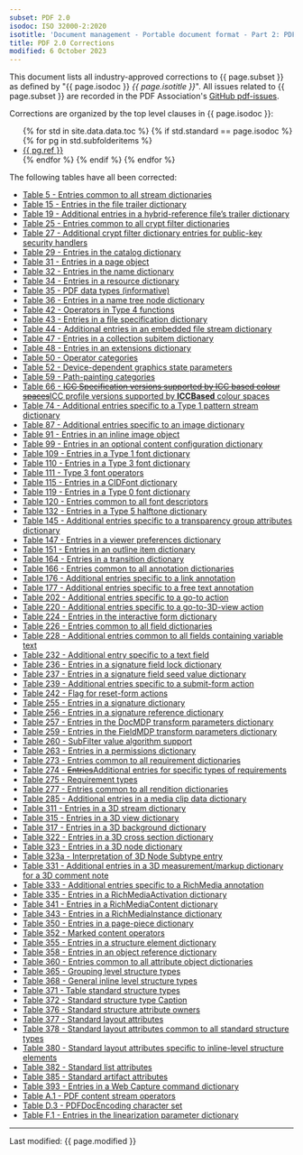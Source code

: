 ```yaml
---
subset: PDF 2.0
isodoc: ISO 32000-2:2020
isotitle: 'Document management - Portable document format - Part 2: PDF 2.0'
title: PDF 2.0 Corrections
modified: 6 October 2023
---
```


<p>
This document lists all industry-approved corrections to {{ page.subset }} as defined by "{{ page.isodoc }} <i>{{ page.isotitle }}</i>".
All issues related to {{ page.subset }} are recorded in the PDF Association's <a href="https://github.com/pdf-association/pdf-issues" target="_blank">GitHub pdf-issues</a>.
</p>

<p>Corrections are organized by the top level clauses in {{ page.isodoc }}:</p>

<ul>
    {% for std in site.data.data.toc %}
         {% if std.standard == page.isodoc %}
            {% for pg in std.subfolderitems %}
            <li><a href="{{ pg.url }}">{{ pg.ref }}</a></li>
           {% endfor %}
        {% endif %}
    {% endfor %}
</ul>

<p>The following tables have all been corrected:</p>
<ul>
<li><a href="clause07.html#Table5">Table 5 - Entries common to all stream dictionaries</a></li>
<li><a href="clause07.html#Table15">Table 15 - Entries in the file trailer dictionary</a></li>
<li><a href="clause07.html#Table19">Table 19 - Additional entries in a hybrid-reference file’s trailer dictionary</a></li>
<li><a href="clause07.html#Table25">Table 25 - Entries common to all crypt filter dictionaries</a></li>
<li><a href="clause07.html#Table27">Table 27 - Additional crypt filter dictionary entries for public-key security handlers</a></li>
<li><a href="clause07.html#Table29">Table 29 - Entries in the catalog dictionary</a></li>
<li><a href="clause07.html#Table31">Table 31 - Entries in a page object</a></li>
<li><a href="clause07.html#Table32">Table 32 - Entries in the name dictionary</a></li>
<li><a href="clause07.html#Table34">Table 34 - Entries in a resource dictionary</a></li>
<li><a href="clause07.html#Table35">Table 35 - PDF data types <ins onMouseEnter="mouseEnter(this)" data-issue="322">(informative)</ins></a></li>
<li><a href="clause07.html#Table36">Table 36 - Entries in a name tree node dictionary</a></li>
<li><a href="clause07.html#Table42">Table 42 - Operators in Type 4 functions</a></li>
<li><a href="clause07.html#Table43">Table 43 - Entries in a file specification dictionary</a></li>
<li><a href="clause07.html#Table44">Table 44 - Additional entries in an embedded file stream dictionary</a></li>
<li><a href="clause07.html#Table47">Table 47 - Entries in a collection subitem dictionary</a></li>
<li><a href="clause07.html#Table48">Table 48 - Entries in an extensions dictionary</a></li>
<li><a href="clause08.html#Table50">Table 50 - Operator categories</a></li>
<li><a href="clause08.html#Table52">Table 52 - Device-dependent graphics state parameters</a></li>
<li><a href="clause08.html#Table59">Table 59 - Path-painting categories</a></li>
<li><a href="clause08.html#Table66">Table 66 - <del onMouseEnter="mouseEnter(this)" data-issue="181" data-iso="submitted">ICC Specification versions supported by ICC based colour spaces</del><ins onMouseEnter="mouseEnter(this)" data-issue="181" data-iso="submitted">ICC profile versions supported by <b>ICCBased</b> colour spaces</ins></a></li>
<li><a href="clause08.html#Table74">Table 74 - Additional entries specific to a Type 1 pattern <ins onMouseEnter="mouseEnter(this)" data-issue="294">stream</ins> dictionary</a></li>
<li><a href="clause08.html#Table87">Table 87 - Additional entries specific to an image dictionary</a></li>
<li><a href="clause08.html#Table91">Table 91 - Entries in an inline image object</a></li>
<li><a href="clause08.html#Table99">Table 99 - Entries in an optional content configuration dictionary</a></li>
<li><a href="clause09.html#Table109">Table 109 - Entries in a Type 1 font dictionary</a></li>
<li><a href="clause09.html#Table110">Table 110 - Entries in a Type 3 font dictionary</a></li>
<li><a href="clause09.html#Table111">Table 111 - Type 3 font operators</a></li>
<li><a href="clause09.html#Table115">Table 115 - Entries in a CIDFont dictionary</a></li>
<li><a href="clause09.html#Table119">Table 119 - Entries in a Type 0 font dictionary</a></li>
<li><a href="clause09.html#Table120">Table 120 - Entries common to all font descriptors</a></li>
<li><a href="clause10.html#Table132">Table 132 - Entries in a Type 5 halftone dictionary</a></li>
<li><a href="clause11.html#Table145">Table 145 - Additional entries specific to a transparency group attributes dictionary</a></li>
<li><a href="clause12.html#Table147">Table 147 - Entries in a viewer preferences dictionary</a></li>
<li><a href="clause12.html#Table151">Table 151 - Entries in an outline item dictionary</a></li>
<li><a href="clause12.html#Table164">Table 164 - Entries in a transition dictionary</a></li>
<li><a href="clause12.html#Table166">Table 166 - Entries common to all annotation dictionaries</a></li>
<li><a href="clause12.html#Table176">Table 176 - Additional entries specific to a link annotation</a></li>
<li><a href="clause12.html#Table177">Table 177 - Additional entries specific to a free text annotation</a></li>
<li><a href="clause12.html#Table202">Table 202 - Additional entries specific to a go-to action</a></li>
<li><a href="clause12.html#Table220">Table 220 - Additional entries specific to a go-to-3D-view action</a></li>
<li><a href="clause12.html#Table224">Table 224 - Entries in the interactive form dictionary</a></li>
<li><a href="clause12.html#Table226">Table 226 - Entries common to all field dictionaries</a></li>
<li><a href="clause12.html#Table228">Table 228 - Additional entries common to all fields containing variable text</a></li>
<li><a href="clause12.html#Table232">Table 232 - Additional entry specific to a text field</a></li>
<li><a href="clause12.html#Table236">Table 236 - Entries in a signature field lock dictionary</a></li>
<li><a href="clause12.html#Table237">Table 237 - Entries in a signature field seed value dictionary</a></li>
<li><a href="clause12.html#Table239">Table 239 - Additional entries specific to a submit-form action</a></li>
<li><a href="clause12.html#Table242">Table 242 - Flag for reset-form actions</a></li>
<li><a href="clause12.html#Table255">Table 255 - Entries in a signature dictionary</a></li>
<li><a href="clause12.html#Table256">Table 256 - Entries in a signature reference dictionary</a></li>
<li><a href="clause12.html#Table257">Table 257 - Entries in the DocMDP transform parameters dictionary</a></li>
<li><a href="clause12.html#Table259">Table 259 - Entries in the FieldMDP transform parameters dictionary</a></li>
<li><a href="clause12.html#Table260">Table 260 - SubFilter value algorithm support</a></li>
<li><a href="clause12.html#Table263">Table 263 - Entries in a permissions dictionary</a></li>
<li><a href="clause12.html#Table273">Table 273 - Entries common to all requirement dictionaries</a></li>
<li><a href="clause12.html#Table274">Table 274 - <del onMouseEnter="mouseEnter(this)" data-issue="187" data-iso="submitted">Entries</del><ins onMouseEnter="mouseEnter(this)" data-issue="187" data-iso="submitted">Additional entries</ins> for specific types of requirements</a></li>
<li><a href="clause12.html#Table275">Table 275 - Requirement types</a></li>
<li><a href="clause13.html#Table277">Table 277 - Entries common to all rendition dictionaries</a></li>
<li><a href="clause13.html#Table285">Table 285 - Additional entries in a media clip data dictionary</a></li>
<li><a href="clause13.html#Table311">Table 311 - Entries in a 3D stream dictionary</a></li>
<li><a href="clause13.html#Table315">Table 315 - Entries in a 3D view dictionary</a></li>
<li><a href="clause13.html#Table317">Table 317 - Entries in a 3D background dictionary</a></li>
<li><a href="clause13.html#Table322">Table 322 - Entries in a 3D cross section dictionary</a></li>
<li><a href="clause13.html#Table323">Table 323 - Entries in a 3D node dictionary</a></li>
<li><ins onMouseEnter="mouseEnter(this)" data-issue="156" data-iso="submitted"><a href="clause13.html#Table323a">Table 323a - Interpretation of 3D Node Subtype entry</a></ins></li>
<li><a href="clause13.html#Table331">Table 331 - Additional entries in a 3D measurement/markup dictionary for a 3D comment note</a></li>
<li><a href="clause13.html#Table333">Table 333 - Additional entries specific to a RichMedia annotation</a></li>
<li><a href="clause13.html#Table335">Table 335 - Entries in a RichMediaActivation dictionary</a></li>
<li><a href="clause13.html#Table341">Table 341 - Entries in a RichMediaContent dictionary</a></li>
<li><a href="clause13.html#Table343">Table 343 - Entries in a RichMediaInstance dictionary</a></li>
<li><a href="clause14.html#Table350">Table 350 - Entries in a page-piece dictionary</a></li>
<li><a href="clause14.html#Table352">Table 352 - Marked content operators</a></li>
<li><a href="clause14.html#Table355">Table 355 - Entries in a structure element dictionary</a></li>
<li><a href="clause14.html#Table358">Table 358 - Entries in an object reference dictionary</a></li>
<li><a href="clause14.html#Table360">Table 360 - Entries common to all attribute object dictionaries</a></li>
<li><a href="clause14.html#Table365">Table 365 - Grouping level structure types</a></li>
<li><a href="clause14.html#Table368">Table 368 - General inline level structure types</a></li>
<li><a href="clause14.html#Table371">Table 371 - Table standard structure types</a></li>
<li><a href="clause14.html#Table372">Table 372 - Standard structure type Caption</a></li>
<li><a href="clause14.html#Table376">Table 376 - Standard structure attribute owners</a></li>
<li><a href="clause14.html#Table377">Table 377 - Standard layout attributes</a></li>
<li><a href="clause14.html#Table378">Table 378 - Standard layout attributes common to all standard structure types</a></li>
<li><a href="clause14.html#Table380">Table 380 - Standard layout attributes specific to inline-level structure elements</a></li>
<li><a href="clause14.html#Table382">Table 382 - Standard list attributes</a></li>
<li><a href="clause14.html#Table385">Table 385 - Standard artifact attributes</a></li>
<li><a href="clause14.html#Table393">Table 393 - Entries in a Web Capture command dictionary</a></li>
<li><a href="clauseAnnexA.html#TableA.1">Table A.1 - PDF content stream operators</a></li>
<li><a href="clauseAnnexD.html#TableD.3">Table D.3 - PDFDocEncoding character set</a></li>
<li><a href="clauseAnnexF.html#TableF.1">Table F.1 - Entries in the linearization parameter dictionary</a></li>
</ul>

<hr>
<link rel="stylesheet" href="https://pdf-issues.pdfa.org/assets/iso-style.css">
<p class="footnote">Last modified: {{ page.modified }}</p>
